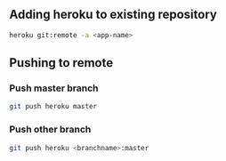 ## Adding heroku to existing repository
```sh
heroku git:remote -a <app-name>
```

## Pushing to remote
### Push master branch
```sh
git push heroku master
```
### Push other branch
```sh
git push heroku <branchname>:master
```